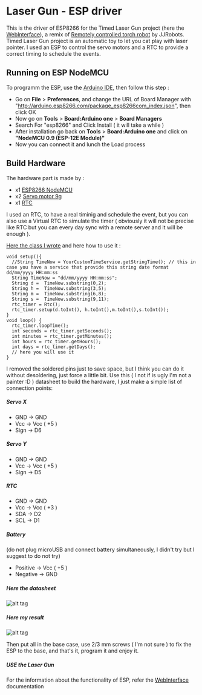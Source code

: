 # Laser Gun - ESP driver

This is the driver of ESP8266 for the Timed Laser Gun project (here the [WebInterface](https://github.com/enricoaleandri/LaserGun-IoT-web)), a remix of
[Remotely controlled torch robot](http://www.thingiverse.com/thing:1598813) by JJRobots.
Timed Laser Gun project is an automatic toy to let you cat play with laser pointer. I used an ESP to control the servo motors and a RTC to
provide a correct timing to schedule the events.


## Running on ESP NodeMCU

To programm the ESP, use the [Arduino IDE](https://www.arduino.cc/en/Main/Software), then follow this step :

* Go on **File** > **Preferences**, and change the URL of Board Manager with "http://arduino.esp8266.com/package_esp8266com_index.json", then click OK
* Now go on **Tools** > **Board:Arduino one** > **Board Managers**
* Search For "esp8266" and Click Install ( it will take a while )
* After installation go back on **Tools** > **Board:Arduino one** and click on **"NodeMCU 0.9 (ESP-12E Module)"**
* Now you can connect it and lunch the Load process


## Build Hardware
The hardware part is made by :

* x1 [ESP8266 NodeMCU](https://www.amazon.it/NodeMCU-Internet-delle-ESP8266-scheda-sviluppo/dp/B019PVI4IY)
* x2 [Servo motor 9g](https://www.amazon.it/MINI-MICRO-SERVO-AEREI-ELICOTTERI/dp/B00CHJUG3I)
* x1 [RTC](https://www.amazon.it/WINGONEER-piccolo-AT24C32-precisione-orologio/dp/B01H5NAFUY)

I used an RTC, to have a real timinig and schedule the event, but you can also use a Virtual RTC to simulate the timer
( obviously it will not be precise like RTC but you can every day sync with a remote server and it will be enough ).

[Here the class  I wrote](https://raw.githubusercontent.com/enricoaleandri/LaserGun-IoT-driver/master/example/VirtualRTC.ino) and here how to use it :
```
void setup(){
  //String TimeNow = YourCustomTimeService.getStringTime(); // this in case you have a service that provide this string date format dd/mm/yyyy HH:mm:ss
  String TimeNow = "dd/mm/yyyy HH:mm:ss";
  String d =  TimeNow.substring(0,2);
  String h =  TimeNow.substring(3,5);
  String m =  TimeNow.substring(6,8);
  String s =  TimeNow.substring(9,11);
  rtc_timer = Rtc();
  rtc_timer.setup(d.toInt(), h.toInt(),m.toInt(),s.toInt());
}
void loop() {
  rtc_timer.loopTime();
  int seconds = rtc_timer.getSeconds();
  int minutes = rtc_timer.getMinutes();
  int hours = rtc_timer.getHours();
  int days = rtc_timer.getDays();
  // here you will use it
}
```

I removed the soldered pins just to save space, but I think you can do it without desoldering, just force a little bit.
Use this ( I not if is ugly I'm not a painter :D ) datasheet to build the hardware, I just make a simple list of connection points:
##### Servo X
* GND  -> GND
* Vcc  -> Vcc ( +5 )
* Sign -> D6

##### Servo Y
* GND  -> GND
* Vcc  -> Vcc ( +5 )
* Sign -> D5

##### RTC
* GND  -> GND
* Vcc  -> Vcc ( +3 )
* SDA -> D2
* SCL -> D1

##### Battery
(do not plug microUSB and connect battery simultaneously, I didn't try but I suggest to do not try)

* Positive -> Vcc ( +5 )
* Negative -> GND

##### Here the datasheet
![alt tag](https://raw.githubusercontent.com/enricoaleandri/LaserGun-IoT-driver/master/build-datasheet.jpeg)

##### Here my result
![alt tag](https://raw.githubusercontent.com/enricoaleandri/LaserGun-IoT-driver/master/build-result.jpeg)


Then put all in the base case, use 2/3 mm screws ( I'm not sure ) to fix the ESP to the base, and that's it, program it and enjoy it.


##### USE the Laser Gun
For the information about the functionality of ESP, refer the [WebInterface](https://github.com/enricoaleandri/LaserGun-IoT-web) documentation
